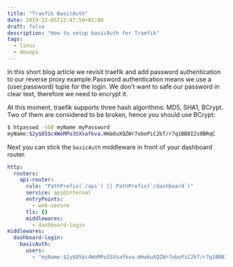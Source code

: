 ```yaml
---
title: "Traefik BasicAuth"
date: 2019-12-05T22:47:59+01:00
draft: false
description: "How to setup basicAuth for Traefik"
tags:
  - linux
  - devops
---
```


In this short blog article we revisit traefik and add password authentication to our reverse proxy example.Password authentication means we use a (user,password) tuple for the login. We don't want to safe our password in clear text, therefore we need to encrypt it.

At this moment, traefik supports three hash algorithms: MD5, SHA1, BCrypt. Two of them are considered to be broken, hence you should use BCrypt:

```sh
$ htpasswd -nbB myName myPassword
myName:$2y$05$c4WoMPo3SXsafkva.HHa6uXQZWr7oboPiC2bT/r7q1BB8I2s0BRqC
```

Next you can stick the `basicAuth` middleware in front of your dashboard router.

```yaml
http:
  routers:
    api-router:
      rule: "PathPrefix(`/api`) || PathPrefix(`/dashboard`)"
      service: api@internal
      entryPoints:
        - web-secure
      tls: {}
      middlewares:
        - dashboard-login
middlewares:
  dashboard-login:
    basicAuth:
      users:
        - "myName:$2y$05$c4WoMPo3SXsafkva.HHa6uXQZWr7oboPiC2bT/r7q1BB8I2s0BRqC"
```
